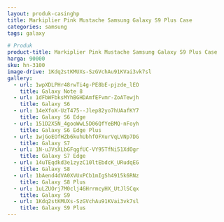 ```yaml
---
layout: produk-casinghp
title: Markiplier Pink Mustache Samsung Galaxy S9 Plus Case
categories: samsung
tags: galaxy

# Produk
product-title: Markiplier Pink Mustache Samsung Galaxy S9 Plus Case
harga: 90000
sku: hn-3100
image-drive: 1Kdq2stKMUXs-SzGVchAu91KVai3vk7sl
gallery:
  - url: 1wpXDLPHr48rwTi4g-PE8bE-pjzde_lEO
    title: Galaxy Note 8
  - url: 1dFbWFbksMYhBGHDAmfEFvmr-ZoATewjh
    title: Galaxy S6
  - url: 14eXfoX-UzT475--Jlep82yo7hUAafKY7
    title: Galaxy S6 Edge
  - url: 151D2X5N_4gooWwL5D06QfYeBMQ-nFoyh
    title: Galaxy S6 Edge Plus
  - url: 1wjGoEOfHZb6kuhUbhfOFXurVqLVNp7DG
    title: Galaxy S7
  - url: 1N-uJVsXLbGFqgfUC-VY95TfNi51XdOgr
    title: Galaxy S7 Edge
  - url: 14uTEqdkd3e1zyzC10ltEbdcK_URudqEG
    title: Galaxy S8
  - url: 1bAend4dVA0XVUxPCb1mIgSh4915k6RNz
    title: Galaxy S8 Plus
  - url: 1uLZUOrj7M0clj46HrrmcyHX_UtJlSCqx
    title: Galaxy S9
  - url: 1Kdq2stKMUXs-SzGVchAu91KVai3vk7sl
    title: Galaxy S9 Plus
---
```

